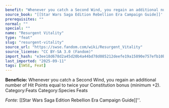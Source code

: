 ```yaml
---
benefit: "Whenever you catch a Second Wind, you regain an additional number of Hit Points equal to twice your Constitution bonus (minimum +2). Category:Feats Category:Species Feats"
source_book: "[[Star Wars Saga Edition Rebellion Era Campaign Guide]]''"
prerequisites: ""
normal: ""
special: ""
name: "Resurgent Vitality"
type: "feat"
slug: "resurgent-vitality"
source_url: "https://swse.fandom.com/wiki/Resurgent_Vitality"
source_license: "CC BY-SA 3.0 (Fandom)"
import_hash: "e3ee18d678d2a45d20b4a44bd78d085212deefe19a15890e757efb10bf3785d5"
last_imported: "2025-09-11"
tags: [SWSE, Feat]
---
```

**Beneficio:** Whenever you catch a Second Wind, you regain an additional number of Hit Points equal to twice your Constitution bonus (minimum +2). Category:Feats Category:Species Feats

*Fonte:* [[Star Wars Saga Edition Rebellion Era Campaign Guide]]''.